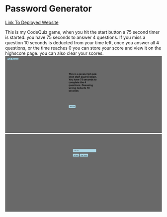 # Password Generator

[Link To Deployed Website](https://tmcrocker89.github.io/CodeQuiz/)

This is my CodeQuiz game, when you hit the start button a 75 second timer is started. you have 75 seconds to answer 4 questions. If you miss a question 10 seconds is deducted from your time left, once you answer all 4 questions, or the time reaches 0 you can store your score and view it on the highscore page. you can also clear your scores.
![The Full Site Image.](./assets/images/FullSite1.png)
![The Full Site Image.](./assets/images/FullSite2.png)